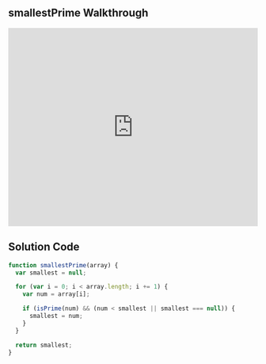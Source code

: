 ## smallestPrime Walkthrough

<iframe src="https://player.vimeo.com/video/214575630" width="100%" height="400" frameborder="0" webkitallowfullscreen mozallowfullscreen allowfullscreen></iframe>

## Solution Code

```js
function smallestPrime(array) {
  var smallest = null;

  for (var i = 0; i < array.length; i += 1) {
    var num = array[i];

    if (isPrime(num) && (num < smallest || smallest === null)) {
      smallest = num;
    }
  }

  return smallest;
}
```

